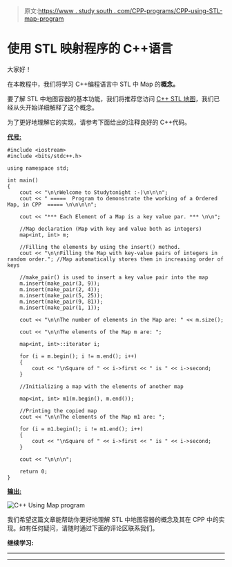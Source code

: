 > 原文:[https://www . study south . com/CPP-programs/CPP-using-STL-map-program](https://www.studytonight.com/cpp-programs/cpp-using-stl-map-program)

# 使用 STL 映射程序的 C++语言

大家好！

在本教程中，我们将学习 C++编程语言中 STL 中 Map 的**概念。**

要了解 STL 中地图容器的基本功能，我们将推荐您访问 [C++ STL 地图](https://www.studytonight.com/cpp/stl/stl-container-map)，我们已经从头开始详细解释了这个概念。

为了更好地理解它的实现，请参考下面给出的注释良好的 C++代码。

<u>**代号:**</u>

```
#include <iostream>
#include <bits/stdc++.h>

using namespace std;

int main()
{
    cout << "\n\nWelcome to Studytonight :-)\n\n\n";
    cout << " =====  Program to demonstrate the working of a Ordered Map, in CPP  ===== \n\n\n\n";

    cout << "*** Each Element of a Map is a key value par. *** \n\n";

    //Map declaration (Map with key and value both as integers)
    map<int, int> m;

    //Filling the elements by using the insert() method.
    cout << "\n\nFilling the Map with key-value pairs of integers in random order."; //Map automatically stores them in increasing order of keys

    //make_pair() is used to insert a key value pair into the map
    m.insert(make_pair(3, 9));
    m.insert(make_pair(2, 4));
    m.insert(make_pair(5, 25));
    m.insert(make_pair(9, 81));
    m.insert(make_pair(1, 1));

    cout << "\n\nThe number of elements in the Map are: " << m.size();

    cout << "\n\nThe elements of the Map m are: ";

    map<int, int>::iterator i;

    for (i = m.begin(); i != m.end(); i++)
    {
        cout << "\nSquare of " << i->first << " is " << i->second;
    }

    //Initializing a map with the elements of another map

    map<int, int> m1(m.begin(), m.end());

    //Printing the copied map
    cout << "\n\nThe elements of the Map m1 are: ";

    for (i = m1.begin(); i != m1.end(); i++)
    {
        cout << "\nSquare of " << i->first << " is " << i->second;
    }

    cout << "\n\n\n";

    return 0;
} 
```

<u>**输出:**</u>

![C++ Using Map program](../Images/b2d17dbd0afbf7c792ca46e3ff3eaecd.png)

我们希望这篇文章能帮助你更好地理解 STL 中地图容器的概念及其在 CPP 中的实现。如有任何疑问，请随时通过下面的评论区联系我们。

**继续学习:**

* * *

* * *